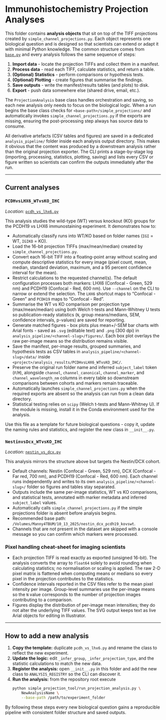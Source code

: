 # Immunohistochemistry Projection Analyses

This folder contains **analysis objects** that sit on top of the TIFF
projections created by `simple_channel_projections.py`. Each object represents
one biological question and is designed so that scientists can extend or adapt
it with minimal Python knowledge. The common structure comes from
[`base.py`](./base.py) and every analysis follows the same sequence of steps:

1. **Import data** - locate the projection TIFFs and collect them in a manifest.
2. **Process data** - read each TIFF, calculate statistics, and return a table.
3. **(Optional) Statistics** - perform comparisons or hypothesis tests.
4. **(Optional) Plotting** - create figures that summarise the findings.
5. **Save outputs** - write the manifest/results tables (and plots) to disk.
6. **Export** - push data somewhere else (shared drive, email, etc.).

The `ProjectionAnalysis` base class handles orchestration and saving, so each
new analysis only needs to focus on the biological logic. When a run begins the
base class checks for `<base-path>/simple_projections/` and automatically
invokes `simple_channel_projections.py` if the exports are missing, ensuring the
post-processing step always has source data to consume.

All derivative artefacts (CSV tables and figures) are saved in a dedicated
`analysis_pipeline/` folder inside each analysis output directory. This makes it
obvious that the content was produced by a downstream analysis rather than the
original projection exporter. The CLI prints a stage-by-stage log (importing,
processing, statistics, plotting, saving) and lists every CSV or figure written
so scientists can confirm the outputs immediately after the run.

---

## Current analyses

### `PCDHvsLHX6_WTvsKO_IHC`

*Location:* [`pcdh_vs_lhx6.py`](./pcdh_vs_lhx6.py)

This analysis studies the wild-type (WT) versus knockout (KO) groups for the
PCDH19 vs LHX6 immunostaining experiment. It demonstrates how to:

- Automatically classify runs into WT/KO based on folder names (`IGI` = WT,
  `IGIKO` = KO).
- Load the 16-bit projection TIFFs (max/mean/median) created by
  `simple_channel_projections.py`.
- Convert each 16-bit TIFF into a floating-point array without scaling and
  compute descriptive statistics for every image (pixel count, mean, median,
  standard deviation, maximum, and a 95 percent confidence interval for the
  mean).
- Restrict calculations to the requested channel(s). The default configuration
  processes both markers: LHX6 (Confocal - Green, 529 nm) and PCDH19 (Confocal -
  Red, 600 nm). Use `--channel` on the CLI to narrow or extend the selection.
  The `LHX6` shortcut maps to “Confocal - Green” and `PCDH19` maps to
  “Confocal - Red”.
- Summarise the WT vs KO comparison per projection type (max/mean/median) using
  both Welch t-tests and Mann-Whitney U tests so publication-ready statistics
  (`N`, group means/medians, SEM, confidence intervals, p-values) are saved for
  reporting.
- Generate matched figures - box plots plus mean+/-SEM bar charts with Arial
  fonts - saved as `.svg` (editable text) and `.png` (300 dpi) in
  `analysis_pipeline/<channel-slug>/figures/`. Each box plot overlays the raw
  per-image means so the distribution remains visible.
- Save the manifest, per-image results, grouped summaries, and hypothesis tests
  as CSV tables in `analysis_pipeline/<channel-slug>/data/` inside
  `<project>/analysis_results/PCDHvsLHX6_WTvsKO_IHC/`.
- Preserve the original run folder name and inferred `subject_label` token
  (`F`/`M`), alongside `channel`, `channel_canonical`, `channel_marker`, and
  `channel_wavelength_nm` columns in every table so downstream comparisons
  between cohorts and markers remain traceable.
- Automatically launches `simple_channel_projections.py` when the required
  exports are absent so the analysis can run from a clean data directory.
- Statistical testing relies on `scipy` (Welch t-tests and Mann-Whitney U). If
  the module is missing, install it in the Conda environment used for the
  analysis.

Use this file as a template for future biological questions - copy it, update the
naming rules and statistics, and register the new class in `__init__.py`.

### `NestinvsDcx_WTvsKO_IHC`

*Location:* [`nestin_vs_dcx.py`](./nestin_vs_dcx.py)

This analysis mirrors the structure above but targets the Nestin/DCX cohort.

- Default channels: Nestin (Confocal - Green, 529 nm), DCX (Confocal - Far red,
  700 nm), and PCDH19 (Confocal - Red, 600 nm). Each channel runs independently
  and writes to its own `analysis_pipeline/<channel-slug>/` folder so figures
  and tables stay separated.
- Outputs include the same per-image statistics, WT vs KO comparisons, and
  statistical tests, annotated with marker metadata and inferred `subject_label`
  values.
- Automatically calls `simple_channel_projections.py` if the simple projections
  folder is absent before analysis begins.
- Recommended base path:
  `/Volumes/Manny4TBUM/10_13_2025/nestin_dcx_pcdh19_kovswt`.
- Channels that are not present in the dataset are skipped with a console
  message so you can confirm which markers were processed.

### Pixel handling cheat-sheet for imaging scientists

- Each projection TIFF is read exactly as exported (unsigned 16-bit). The
  analysis converts the array to `float64` solely to avoid rounding when
  calculating statistics; no normalisation or scaling is applied. The raw 2-D
  pixel matrix is flattened when computing means or medians so every pixel in
  the projection contributes to the statistics.
- Confidence intervals reported in the CSV files refer to the mean pixel
  intensity per image. Group-level summaries use the per-image means so the `N`
  value corresponds to the number of projection images contributing to a
  comparison.
- Figures display the distribution of per-image mean intensities; they do not
  alter the underlying TIFF values. The SVG output keeps text as live Arial
  objects for editing in Illustrator.

---

## How to add a new analysis

1. **Copy the template:** duplicate `pcdh_vs_lhx6.py` and rename the class to
   reflect the new experiment.
2. **Update the logic:** edit `_infer_group`, `_infer_projection_type`, and the
   statistic calculations to match the new data.
3. **Register the analysis:** open `__init__.py` in this folder and add the new
   class to `ANALYSIS_REGISTRY` so the CLI can discover it.
4. **Run the analysis:** from the repository root execute
   ```bash
   python simple_projection_tool/run_projection_analysis.py \
       NewAnalysisName \
       --base-path /path/to/experiment_folder
   ```

By following these steps every new biological question gains a reproducible
pipeline with consistent folder structure and saved outputs.

